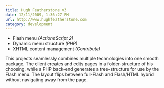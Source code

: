 ```yaml
---
title: Hugh Featherstone v3
date: 12/11/2009, 1:36:27 PM
url: http://www.hughfeatherstone.com
category: development
---
```


- Flash menu _(ActionsScript 2)_
- Dynamic menu structure _(PHP)_
- XHTML content management _(Contribute)_

This projects seamlessly combines multiple technologies into one smooth package. The client creates and edits pages in a folder-structure of his choosing, while a PHP back-end generates a tree-structure for use by the Flash menu. The layout flips between full-Flash and Flash/HTML hybrid without navigating away from the page.
